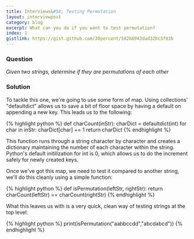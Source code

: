 ```yaml
---
title: Interviews&#58; Testing Permutation
layout: interviewpost
category: blog
excerpt: What can you do if you want to test permutation?
index: 1
gistlink: https://gist.github.com/30percent/582b6943dad32bc5f83b
---
```


### Question

*Given two strings, determine if they are permutations of each other*

### Solution

To tackle this one, we're going to use some form of map. Using collections' "defaultdict" allows us to save a bit of floor space by having a default on appending a new key. This leads us to the following:

{% highlight python %}
def charCount(inStr):
    charDict = defaultdict(int)
    for char in inStr:
        charDict[char] += 1
    return charDict
{% endhighlight %}

This function runs through a string character by character and creates a dictionary maintaining the number of each character within the string. Python's default initilization for int is 0, which allows us to do the increment safely for newly created keys. 

Once we've got this map, we need to test it compared to another string, we'll do this cleanly using a simple function:

{% highlight python %}
def isPermutation(leftStr, rightStr):
    return charCount(leftStr) == charCount(rightStr)
{% endhighlight %}

What this leaves us with is a very quick, clean way of testing strings at the top level:

{% highlight python %}
print(isPermutation("aabbccdd","abcdabcd"))
{% endhighlight %}